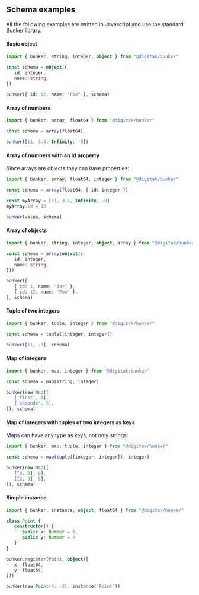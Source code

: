 ## Schema examples

All the following examples are written in Javascript and use the standard Bunker library.

#### Basic object
```ts
import { bunker, string, integer, object } from "@digitak/bunker"

const schema = object({
   id: integer,
   name: string,
})

bunker({ id: 12, name: "Foo" }, schema)
```

#### Array of numbers
```ts
import { bunker, array, float64 } from "@digitak/bunker"

const schema = array(float64)

bunker([11, 3.4, Infinity, -0])
```

#### Array of numbers with an id property

Since arrays are objects they can have properties:
```ts
import { bunker, array, float64, integer } from "@digitak/bunker"

const schema = array(float64, { id: integer })

const myArray = [11, 3.4, Infinity, -0]
myArray.id = 12

bunker(value, schema)
```

#### Array of objects
```ts
import { bunker, string, integer, object, array } from "@digitak/bunker"

const schema = array(object({
   id: integer,
   name: string,
}))

bunker([
   { id: 1, name: "Bar" },
   { id: 12, name: "Foo" },
], schema)
```

#### Tuple of two integers
```ts
import { bunker, tuple, integer } from "@digitak/bunker"

const schema = tuple([integer, integer])

bunker([11, -3], schema)
```



#### Map of integers
```ts
import { bunker, map, integer } from "@digitak/bunker"

const schema = map(string, integer)

bunker(new Map([
   ['first', 1],
   ['seconde', 2],
]), schema)
```

#### Map of integers with tuples of two integers as keys
Maps can have any type as keys, not only strings:
```ts
import { bunker, map, tuple, integer } from "@digitak/bunker"

const schema = map(tuple([integer, integer]), integer)

bunker(new Map([
   [[0, 0], 0],
   [[2, 3], 5],
]), schema)
```

#### Simple instance

```ts
import { bunker, instance, object, float64 } from "@digitak/bunker"

class Point {
   constructor() {
      public x: Number = 0,
      public y: Number = 0
   }
}

bunker.register(Point, object({
   x: float64,
   y: float64,
}))

bunker(new Point(4, -2), instance('Point'))

```
